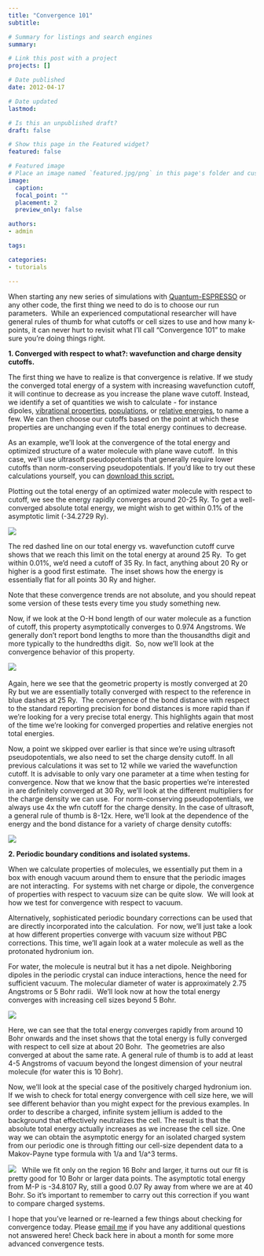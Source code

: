```yaml
---
title: "Convergence 101"
subtitle: 

# Summary for listings and search engines
summary: 

# Link this post with a project
projects: []

# Date published
date: 2012-04-17

# Date updated
lastmod: 

# Is this an unpublished draft?
draft: false

# Show this page in the Featured widget?
featured: false

# Featured image
# Place an image named `featured.jpg/png` in this page's folder and customize its options here.
image:
  caption: 
  focal_point: ""
  placement: 2
  preview_only: false

authors:
- admin

tags:

categories:
- tutorials

---
```

When starting any new series of simulations with [Quantum-ESPRESSO](http://www.quantum-espresso.org/ "http://www.quantum-espresso.org") or any other code, the first thing we need to do is to choose our run parameters.  While an experienced computational researcher will have general rules of thumb for what cutoffs or cell sizes to use and how many k-points, it can never hurt to revisit what I’ll call “Convergence 101” to make sure you’re doing things right.

**1. Converged with respect to what?: wavefunction and charge density cutoffs.**

The first thing we have to realize is that convergence is relative. If we study the converged total energy of a system with increasing wavefunction cutoff, it will continue to decrease as you increase the plane wave cutoff. Instead, we identify a set of quantities we wish to calculate - for instance dipoles, [vibrational properties](../2011-12-27-vibrational-properties-molecules "Vibrational properties of molecules"), [populations](../2011-01-24-population-analysis-and-pdos "Population analysis and PDOS"), or [relative energies](../2011-11-01-converging-and-comparing-multiple-electronic-states "Converging and comparing multiple electronic states"), to name a few. We can then choose our cutoffs based on the point at which these properties are unchanging even if the total energy continues to decrease.


As an example, we’ll look at the convergence of the total energy and optimized structure of a water molecule with plane wave cutoff.  In this case, we’ll use ultrasoft pseudopotentials that generally require lower cutoffs than norm-conserving pseudopotentials. If you’d like to try out these calculations yourself, you can [download this script.](Convergence_Scripts.zip)


Plotting out the total energy of an optimized water molecule with respect to cutoff, we see the energy rapidly converges around 20-25 Ry. To get a well-converged absolute total energy, we might wish to get within 0.1% of the asymptotic limit (-34.2729 Ry).  



![](h2o-cutoff-data.jpg)


The red dashed line on our total energy vs. wavefunction cutoff curve shows that we reach this limit on the total energy at around 25 Ry.  To get within 0.01%, we’d need a cutoff of 35 Ry. In fact, anything about 20 Ry or higher is a good first estimate.  The inset shows how the energy is essentially flat for all points 30 Ry and higher.


Note that these convergence trends are not absolute, and you should repeat some version of these tests every time you study something new.

Now, if we look at the O-H bond length of our water molecule as a function of cutoff, this property asymptotically converges to 0.974 Angstroms. We generally don’t report bond lengths to more than the thousandths digit and more typically to the hundredths digit.  So, now we’ll look at the convergence behavior of this property.

![](h2o-cutoff-data-bonds.jpg)
 

Again, here we see that the geometric property is mostly converged at 20 Ry but we are essentially totally converged with respect to the reference in blue dashes at 25 Ry.  The convergence of the bond distance with respect to the standard reporting precision for bond distances is more rapid than if we’re looking for a very precise total energy. This highlights again that most of the time we’re looking for converged properties and relative energies not total energies.


Now, a point we skipped over earlier is that since we’re using ultrasoft pseudopotentials, we also need to set the charge density cutoff. In all previous calculations it was set to 12 while we varied the wavefunction cutoff. It is advisable to only vary one parameter at a time when testing for convergence. Now that we know that the basic properties we’re interested in are definitely converged at 30 Ry, we’ll look at the different multipliers for the charge density we can use.  For norm-conserving pseudopotentials, we always use 4x the wfn cutoff for the charge density. In the case of ultrasoft, a general rule of thumb is 8-12x. Here, we’ll look at the dependence of the energy and the bond distance for a variety of charge density cutoffs:

![](dual-calc.jpg)

**2.  Periodic boundary conditions and isolated systems.**

When we calculate properties of molecules, we essentially put them in a box with enough vacuum around them to ensure that the periodic images are not interacting.  For systems with net charge or dipole, the convergence of properties with respect to vacuum size can be quite slow.  We will look at how we test for convergence with respect to vacuum.


Alternatively, sophisticated periodic boundary corrections can be used that are directly incorporated into the calculation.  For now, we’ll just take a look at how different properties converge with vacuum size without PBC corrections. This time, we’ll again look at a water molecule as well as the protonated hydronium ion.


For water, the molecule is neutral but it has a net dipole. Neighboring dipoles in the periodic crystal can induce interactions, hence the need for sufficient vacuum. The molecular diameter of water is approximately 2.75 Angstroms or 5 Bohr radii.  We’ll look now at how the total energy converges with increasing cell sizes beyond 5 Bohr.


![](h2o-vacsize.jpg)

Here, we can see that the total energy converges rapidly from around 10 Bohr onwards and the inset shows that the total energy is fully converged with respect to cell size at about 20 Bohr.  The geometries are also converged at about the same rate. A general rule of thumb is to add at least 4-5 Angstroms of vacuum beyond the longest dimension of your neutral molecule (for water this is 10 Bohr).


Now, we’ll look at the special case of the positively charged hydronium ion.  If we wish to check for total energy convergence with cell size here, we will see different behavior than you might expect for the previous examples. In order to describe a charged, infinite system jellium is added to the background that effectively neutralizes the cell. The result is that the absolute total energy actually increases as we increase the cell size. One way we can obtain the asymptotic energy for an isolated charged system from our periodic one is through fitting our cell-size dependent data to a Makov-Payne type formula with 1/a and 1/a^3 terms.  


![](hydronium-data.jpg)  
While we fit only on the region 16 Bohr and larger, it turns out our fit is pretty good for 10 Bohr or larger data points. The asymptotic total energy from M-P is -34.8107 Ry, still a good 0.07 Ry away from where we are at 40 Bohr. So it’s important to remember to carry out this correction if you want to compare charged systems.


I hope that you’ve learned or re-learned a few things about checking for convergence today. Please [email me](mailto:hjkulik@mit.edu?subject=Questions%20about%20Convergence%20101%20Tutorial "mailto:hjkulik@mit.edu?subject=Questions about Convergence 101 Tutorial") if you have any additional questions not answered here! Check back here in about a month for some more advanced convergence tests.


